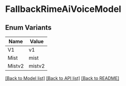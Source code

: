 # FallbackRimeAiVoiceModel

## Enum Variants

| Name | Value |
|---- | -----|
| V1 | v1 |
| Mist | mist |
| Mistv2 | mistv2 |


[[Back to Model list]](../README.md#documentation-for-models) [[Back to API list]](../README.md#documentation-for-api-endpoints) [[Back to README]](../README.md)


